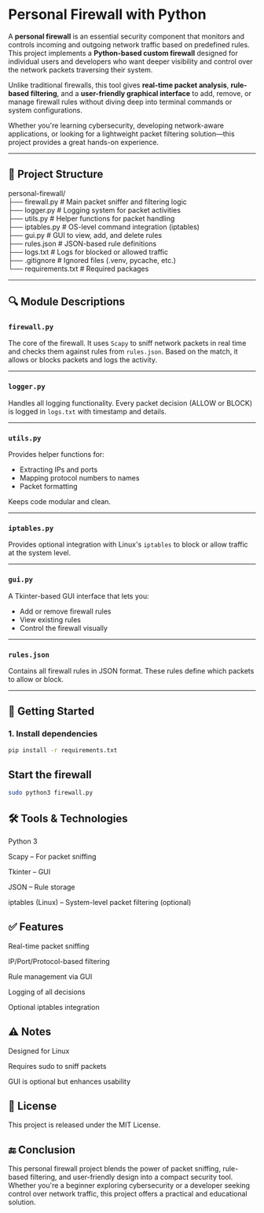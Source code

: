 # Personal Firewall with Python

A **personal firewall** is an essential security component that monitors and controls incoming and outgoing network traffic based on predefined rules. This project implements a **Python-based custom firewall** designed for individual users and developers who want deeper visibility and control over the network packets traversing their system.

Unlike traditional firewalls, this tool gives **real-time packet analysis**, **rule-based filtering**, and a **user-friendly graphical interface** to add, remove, or manage firewall rules without diving deep into terminal commands or system configurations.

Whether you're learning cybersecurity, developing network-aware applications, or looking for a lightweight packet filtering solution—this project provides a great hands-on experience.

---

## 📁 Project Structure

personal-firewall/ <br>
├── firewall.py # Main packet sniffer and filtering logic <br>
├── logger.py # Logging system for packet activities <br>
├── utils.py # Helper functions for packet handling <br>
├── iptables.py # OS-level command integration (iptables) <br>
├── gui.py # GUI to view, add, and delete rules <br>
├── rules.json # JSON-based rule definitions <br>
├── logs.txt # Logs for blocked or allowed traffic <br>
├── .gitignore # Ignored files (.venv, pycache, etc.) <br>
└── requirements.txt # Required packages 


---

## 🔍 Module Descriptions

### `firewall.py`
The core of the firewall. It uses `Scapy` to sniff network packets in real time and checks them against rules from `rules.json`. Based on the match, it allows or blocks packets and logs the activity.

---

### `logger.py`
Handles all logging functionality. Every packet decision (ALLOW or BLOCK) is logged in `logs.txt` with timestamp and details.

---

### `utils.py`
Provides helper functions for:
- Extracting IPs and ports
- Mapping protocol numbers to names
- Packet formatting

Keeps code modular and clean.

---

### `iptables.py`
Provides optional integration with Linux's `iptables` to block or allow traffic at the system level.

---

### `gui.py`
A Tkinter-based GUI interface that lets you:
- Add or remove firewall rules
- View existing rules
- Control the firewall visually

---

### `rules.json`
Contains all firewall rules in JSON format. These rules define which packets to allow or block.

---

## 🚀 Getting Started

### 1. Install dependencies
```bash
pip install -r requirements.txt
```

## Start the firewall
```bash
sudo python3 firewall.py
```

## 🛠 Tools & Technologies

Python 3

Scapy – For packet sniffing

Tkinter – GUI

JSON – Rule storage

iptables (Linux) – System-level packet filtering (optional)

## ✅ Features
Real-time packet sniffing

IP/Port/Protocol-based filtering

Rule management via GUI

Logging of all decisions

Optional iptables integration

## ⚠️ Notes
Designed for Linux

Requires sudo to sniff packets

GUI is optional but enhances usability

## 📜 License
This project is released under the MIT License.

## 🔚 Conclusion
This personal firewall project blends the power of packet sniffing, rule-based filtering, and user-friendly design into a compact security tool. Whether you're a beginner exploring cybersecurity or a developer seeking control over network traffic, this project offers a practical and educational solution. 
